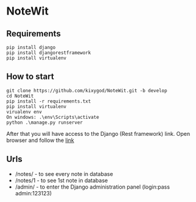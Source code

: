 # NoteWit

## Requirements

```
pip install django
pip install djangorestframework
pip install virtualenv
```

## How to start

```
git clone https://github.com/kixygod/NoteWit.git -b develop
cd NoteWit
pip install -r requirements.txt
pip install virtualenv
virualenv env
On windows: .\env\Scripts\activate
python .\manage.py runserver
```

After that you will have access to the Django (Rest framework) link. Open browser and follow the [link](http://127.0.0.1:8000/)

## Urls

-   /notes/ - to see every note in database
-   /notes/1 - to see 1st note in database
-   /admin/ - to enter the Django administration panel (login:pass admin:123123)
